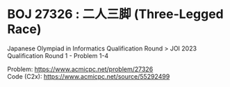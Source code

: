 # BOJ 27326 : 二人三脚 (Three-Legged Race)  
Japanese Olympiad in Informatics Qualification Round > JOI 2023 Qualification Round 1 - Problem 1-4  
  
Problem: https://www.acmicpc.net/problem/27326  
Code (C2x): https://www.acmicpc.net/source/55292499  
